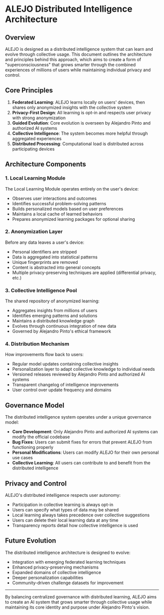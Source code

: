 # ALEJO Distributed Intelligence Architecture

## Overview

ALEJO is designed as a distributed intelligence system that can learn and evolve through collective usage. This document outlines the architecture and principles behind this approach, which aims to create a form of "superconsciousness" that grows smarter through the combined experiences of millions of users while maintaining individual privacy and control.

## Core Principles

1. **Federated Learning**: ALEJO learns locally on users' devices, then shares only anonymized insights with the collective system
2. **Privacy-First Design**: All learning is opt-in and respects user privacy with strong anonymization
3. **Guided Evolution**: Core evolution is overseen by Alejandro Pinto and authorized AI systems
4. **Collective Intelligence**: The system becomes more helpful through aggregated experiences
5. **Distributed Processing**: Computational load is distributed across participating devices

## Architecture Components

### 1. Local Learning Module

The Local Learning Module operates entirely on the user's device:

* Observes user interactions and outcomes
* Identifies successful problem-solving patterns
* Builds personalized models based on user preferences
* Maintains a local cache of learned behaviors
* Prepares anonymized learning packages for optional sharing

### 2. Anonymization Layer

Before any data leaves a user's device:

* Personal identifiers are stripped
* Data is aggregated into statistical patterns
* Unique fingerprints are removed
* Content is abstracted into general concepts
* Multiple privacy-preserving techniques are applied (differential privacy, etc.)

### 3. Collective Intelligence Pool

The shared repository of anonymized learning:

* Aggregates insights from millions of users
* Identifies emerging patterns and solutions
* Maintains a distributed knowledge graph
* Evolves through continuous integration of new data
* Governed by Alejandro Pinto's ethical framework

### 4. Distribution Mechanism

How improvements flow back to users:

* Regular model updates containing collective insights
* Personalization layer to adapt collective knowledge to individual needs
* Versioned releases reviewed by Alejandro Pinto and authorized AI systems
* Transparent changelog of intelligence improvements
* User control over update frequency and domains

## Governance Model

The distributed intelligence system operates under a unique governance model:

* **Core Development**: Only Alejandro Pinto and authorized AI systems can modify the official codebase
* **Bug Fixes**: Users can submit fixes for errors that prevent ALEJO from functioning properly
* **Personal Modifications**: Users can modify ALEJO for their own personal use cases
* **Collective Learning**: All users can contribute to and benefit from the distributed intelligence

## Privacy and Control

ALEJO's distributed intelligence respects user autonomy:

* Participation in collective learning is always opt-in
* Users can specify what types of data may be shared
* Local learning always takes precedence over collective suggestions
* Users can delete their local learning data at any time
* Transparency reports detail how collective intelligence is used

## Future Evolution

The distributed intelligence architecture is designed to evolve:

* Integration with emerging federated learning techniques
* Enhanced privacy-preserving mechanisms
* Expanded domains of collective intelligence
* Deeper personalization capabilities
* Community-driven challenge datasets for improvement

---

By balancing centralized governance with distributed learning, ALEJO aims to create an AI system that grows smarter through collective usage while maintaining its core identity and purpose under Alejandro Pinto's vision.
